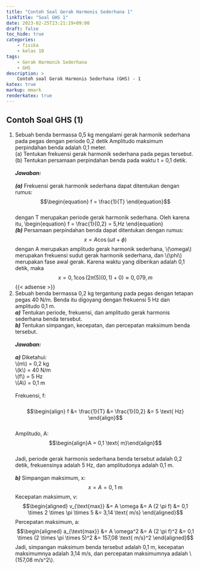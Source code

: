 ```yaml
---
title: "Contoh Soal Gerak Harmonis Sederhana 1"
linkTitle: "Soal GHS 1"
date: 2023-02-25T23:21:19+09:00
draft: false
toc_hide: true
categories:
    - fisika
    - kelas 10
tags:
    - Gerak Harmonik Sederhana
    - GHS
description: >
    Contoh soal Gerak Harmonis Sederhana (GHS) - 1
katex: true
markup: mmark
renderkatex: true
---
```

## Contoh Soal GHS (1)

1. Sebuah benda bermassa 0,5 kg mengalami gerak harmonik sederhana pada pegas dengan periode 0,2 detik Amplitudo maksimum perpindahan benda adalah 0,1 meter.
\
(a) Tentukan frekuensi gerak harmonik sederhana pada pegas tersebut.\
(b) Tentukan persamaan perpindahan benda pada waktu t = 0,1 detik.
\
\
***Jawaban:***
\
\
***(a)*** Frekuensi gerak harmonik sederhana dapat ditentukan dengan rumus:
$$\begin{equation}
f = \frac{1}{T}
\end{equation}$$
\
dengan T merupakan periode gerak harmonik sederhana. Oleh karena itu,
\begin{equation}
f = \frac{1}{0,2} = 5,Hz
\end{equation}
\
***(b)*** Persamaan perpindahan benda dapat ditentukan dengan rumus:
$$\begin{equation}
x = A\cos(\omega t + \phi)
\end{equation}$$
dengan A merupakan amplitudo gerak harmonik sederhana, \\(\omega\\) merupakan frekuensi sudut gerak harmonik sederhana, dan \\(\phi\\) merupakan fase awal gerak. Karena waktu yang diberikan adalah 0,1 detik, maka
$$\begin{equation}
x = 0,1\cos\left(2\pi(5)(0,1) + 0\right) \approx 0,079 , m
\end{equation}$$
{{< adsense >}}
2. Sebuah benda bermassa 0,2 kg tergantung pada pegas dengan tetapan pegas 40 N/m. Benda itu digoyang dengan frekuensi 5 Hz dan amplitudo 0,1 m.
\
***a)*** Tentukan periode, frekuensi, dan amplitudo gerak harmonis sederhana benda tersebut.\
***b)*** Tentukan simpangan, kecepatan, dan percepatan maksimum benda tersebut.
\
\
***Jawaban:***
\
\
***a)*** Diketahui:\
\\(m\\) = 0,2 kg\
\\(k\\) = 40 N/m\
\\(f\\) = 5 Hz\
\\(A\\) = 0,1 m\
\
Frekuensi, f:\
\
$$\begin{align}
f &= \frac{1}{T}
&= \frac{1}{0,2}
&= 5 \text{ Hz}
\end{align}$$
\
Amplitudo, A:
$$\begin{align}A = 0,1 \text{ m}\end{align}$$
\
Jadi, periode gerak harmonis sederhana benda tersebut adalah 0,2 detik, frekuensinya adalah 5 Hz, dan amplitudonya adalah 0,1 m.\
\
***b)*** Simpangan maksimum, x:
$$x = A = 0,1 \text{ m}$$
Kecepatan maksimum, v:
$$\begin{aligned}
v_{\text{max}} &= A \omega
&= A (2 \pi f)
&= 0,1 \times 2 \times \pi \times 5
&= 3,14 \text{ m/s}
\end{aligned}$$
Percepatan maksimum, a:
$$\begin{aligned}
a_{\text{max}} &= A \omega^2
&= A (2 \pi f)^2
&= 0,1 \times (2 \times \pi \times 5)^2
&= 157,08 \text{ m/s}^2
\end{aligned}$$
Jadi, simpangan maksimum benda tersebut adalah 0,1 m, kecepatan maksimumnya adalah 3,14 m/s, dan percepatan maksimumnya adalah \\(157,08 m/s^2\\).
